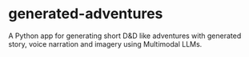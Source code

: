 # generated-adventures
A Python app for generating short D&amp;D like adventures with generated story, voice narration and imagery using Multimodal LLMs.
